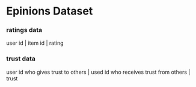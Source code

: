 # Epinions Dataset  
### ratings data  
user id | item id | rating  
### trust data  
user id who gives trust to others | used id who receives trust from others | trust   
